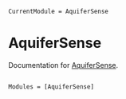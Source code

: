 ```@meta
CurrentModule = AquiferSense
```

# AquiferSense

Documentation for [AquiferSense](https://github.com/vcantarella/AquiferSense.jl).

```@index
```

```@autodocs
Modules = [AquiferSense]
```
